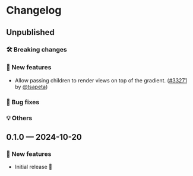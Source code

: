 # Changelog

## Unpublished

### 🛠 Breaking changes

### 🎉 New features

- Allow passing children to render views on top of the gradient. ([#33271](https://github.com/expo/expo/pull/33271) by [@tsapeta](https://github.com/tsapeta))

### 🐛 Bug fixes

### 💡 Others

## 0.1.0 — 2024-10-20

### 🎉 New features

- Initial release 🎉
